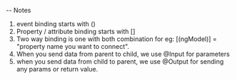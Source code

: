 -- Notes

1. event binding starts with ()
2. Property / attribute binding starts with []
3. Two way binding is one with both combination for eg: [(ngModel)] = "property name you want to connect".
4. When you send data from parent to child, we use @Input for parameters
5. when you send data from child to parent, we use @Output for sending any params or return value.
